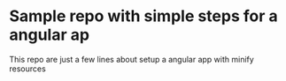 # Sample repo with simple steps for a angular ap
This repo are just a few lines about setup a angular app with minify resources
